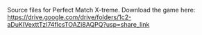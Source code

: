 Source files for Perfect Match X-treme.
Download the game here: https://drive.google.com/drive/folders/1c2-aDuKIVexttTzI74flcsTOAZi8AQPQ?usp=share_link
